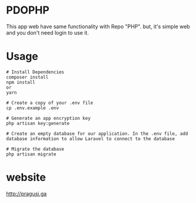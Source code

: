 
# PDOPHP

This app web have same functionality with Repo "PHP". but, it's simple web and you don't need login to use it.

# Usage
```
# Install Dependencies
composer install
npm install
or
yarn

# Create a copy of your .env file
cp .env.example .env

# Generate an app encryption key
php artisan key:generate

# Create an empty database for our application. In the .env file, add database information to allow Laravel to connect to the database

# Migrate the database
php artisan migrate
```
# website 

http://pragusi.ga

